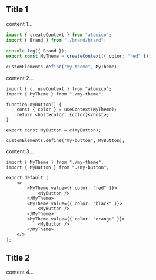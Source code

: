 ## Title 1

content 1...

```ts my-theme.ts
import { createContext } from "atomico";
import { Brand } from "./brand/brand";

console.log({ Brand });
export const MyTheme = createContext({ color: "red" });

customElements.define("my-theme", MyTheme);
```

content 2...

```tsx my-button.tsx
import { c, useContext } from "atomico";
import { MyTheme } from "./my-theme";

function myButton() {
	const { color } = useContext(MyTheme);
	return <host>color: {color}</host>;
}

export const MyButton = c(myButton);

customElements.define("my-button", MyButton);
```

content 3...

```tsx preview
import { MyTheme } from "./my-theme";
import { MyButton } from "./my-button";

export default (
	<>
		<MyTheme value={{ color: "red" }}>
			<MyButton />
		</MyTheme>
		<MyTheme value={{ color: "black" }}>
			<MyButton />
		</MyTheme>
		<MyTheme value={{ color: "orange" }}>
			<MyButton />
		</MyTheme>
	</>
);
```

## Title 2

content 4...
